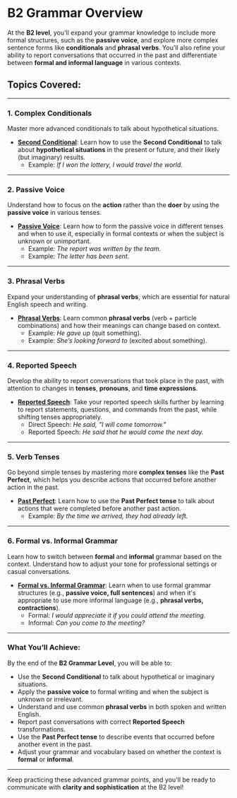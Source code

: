 # B2 Grammar Overview

At the **B2 level**, you'll expand your grammar knowledge to include more formal structures, such as the **passive voice**, and explore more complex sentence forms like **conditionals** and **phrasal verbs**. You'll also refine your ability to report conversations that occurred in the past and differentiate between **formal and informal language** in various contexts.

## Topics Covered:

---

### **1. Complex Conditionals**

Master more advanced conditionals to talk about hypothetical situations.

- **[Second Conditional](second_conditional.md)**: Learn how to use the **Second Conditional** to talk about **hypothetical situations** in the present or future, and their likely (but imaginary) results.
  - Example: _If I won the lottery, I would travel the world._

---

### **2. Passive Voice**

Understand how to focus on the **action** rather than the **doer** by using the **passive voice** in various tenses.

- **[Passive Voice](passive_voice.md)**: Learn how to form the passive voice in different tenses and when to use it, especially in formal contexts or when the subject is unknown or unimportant.
  - Example: _The report was written by the team._
  - Example: _The letter has been sent._

---

### **3. Phrasal Verbs**

Expand your understanding of **phrasal verbs**, which are essential for natural English speech and writing.

- **[Phrasal Verbs](phrasal_verbs.md)**: Learn common **phrasal verbs** (verb + particle combinations) and how their meanings can change based on context.
  - Example: _He gave up_ (quit something).
  - Example: _She’s looking forward to_ (excited about something).

---

### **4. Reported Speech**

Develop the ability to report conversations that took place in the past, with attention to changes in **tenses**, **pronouns**, and **time expressions**.

- **[Reported Speech](reported_speech.md)**: Take your reported speech skills further by learning to report statements, questions, and commands from the past, while shifting tenses appropriately.
  - Direct Speech: _He said, "I will come tomorrow."_
  - Reported Speech: _He said that he would come the next day._

---

### **5. Verb Tenses**

Go beyond simple tenses by mastering more **complex tenses** like the **Past Perfect**, which helps you describe actions that occurred before another action in the past.

- **[Past Perfect](past_perfect.md)**: Learn how to use the **Past Perfect tense** to talk about actions that were completed before another past action.
  - Example: _By the time we arrived, they had already left._

---

### **6. Formal vs. Informal Grammar**

Learn how to switch between **formal** and **informal** grammar based on the context. Understand how to adjust your tone for professional settings or casual conversations.

- **[Formal vs. Informal Grammar](formal_vs_informal.md)**: Learn when to use formal grammar structures (e.g., **passive voice, full sentences**) and when it's appropriate to use more informal language (e.g., **phrasal verbs, contractions**).
  - Formal: _I would appreciate it if you could attend the meeting._
  - Informal: _Can you come to the meeting?_

---

<!--
### **Practice & Exercises**

Put your grammar skills to the test with exercises that cover key concepts at the B2 level:

- **[Second Conditional Practice](second_conditional_exercise.md)**: Practice creating **Second Conditional** sentences to talk about hypothetical situations.
- **[Passive Voice Exercises](passive_voice_exercise.md)**: Reinforce your ability to use the **passive voice** in various tenses with targeted exercises.
- **[Phrasal Verbs Quiz](phrasal_verbs_quiz.md)**: Test your knowledge of common **phrasal verbs** and their meanings in different contexts.
- **[Reported Speech Practice](reported_speech_exercise.md)**: Practice changing direct speech into **reported speech** with real-life examples.

--- -->

### **What You’ll Achieve:**

By the end of the **B2 Grammar Level**, you will be able to:

- Use the **Second Conditional** to talk about hypothetical or imaginary situations.
- Apply the **passive voice** to formal writing and when the subject is unknown or irrelevant.
- Understand and use common **phrasal verbs** in both spoken and written English.
- Report past conversations with correct **Reported Speech** transformations.
- Use the **Past Perfect tense** to describe events that occurred before another event in the past.
- Adjust your grammar and vocabulary based on whether the context is **formal** or **informal**.

---

Keep practicing these advanced grammar points, and you'll be ready to communicate with **clarity and sophistication** at the B2 level!
